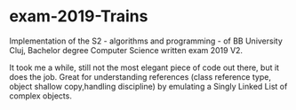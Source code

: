 # exam-2019-Trains
Implementation of the S2 - algorithms and programming -  of BB University Cluj,
Bachelor degree Computer Science written exam 2019 V2.

It took me a while, still not the most elegant piece of code out there, but it does the job. 
Great for understanding references (class reference type, object shallow copy,handling discipline) by 
emulating a Singly Linked List of complex objects.

